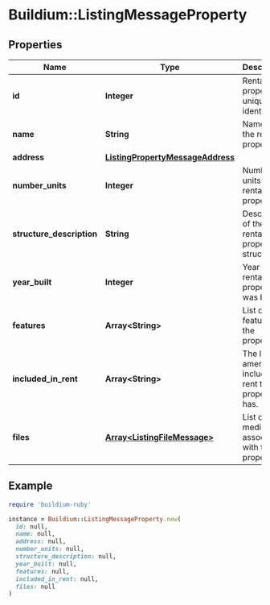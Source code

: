 # Buildium::ListingMessageProperty

## Properties

| Name | Type | Description | Notes |
| ---- | ---- | ----------- | ----- |
| **id** | **Integer** | Rental property unique identifier. | [optional] |
| **name** | **String** | Name of the rental property. | [optional] |
| **address** | [**ListingPropertyMessageAddress**](ListingPropertyMessageAddress.md) |  | [optional] |
| **number_units** | **Integer** | Number of units in the rental property. | [optional] |
| **structure_description** | **String** | Description of the rental property structure. | [optional] |
| **year_built** | **Integer** | Year the rental property was built. | [optional] |
| **features** | **Array&lt;String&gt;** | List of features for the property. | [optional] |
| **included_in_rent** | **Array&lt;String&gt;** | The list of amenities included in rent the property has. | [optional] |
| **files** | [**Array&lt;ListingFileMessage&gt;**](ListingFileMessage.md) | List of media files associated with the property. | [optional] |

## Example

```ruby
require 'buildium-ruby'

instance = Buildium::ListingMessageProperty.new(
  id: null,
  name: null,
  address: null,
  number_units: null,
  structure_description: null,
  year_built: null,
  features: null,
  included_in_rent: null,
  files: null
)
```

